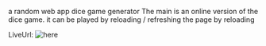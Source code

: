 a random web app dice game generator
The main is an online version of the dice game. it can be played by reloading / refreshing the page by reloading 

LiveUrl: ![here](https://designeralabi.github.io/diceGame-with-JS/)
